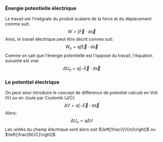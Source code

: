 ### Énergie potentielle électrique
Le travail est l'intégrale du produit scalaire de la force et du déplacement comme suit:$$W = \int{\vec{F}\cdot d\vec{s}}$$
Ainsi, le travail électrique peut être décrit comme suit: $$W_e = q \int{\vec{E}\cdot d\vec{s}}$$
Comme on sait que l'énergie potentielle est l'opposé du travail, l'équation suivante est vrai:$$\Delta U_e = q \int{-\vec{E}\cdot d\vec{s}}$$
### Le potentiel électrique 
On peut ainsi introduire le concept de différence de potentiel calculé en Volt (V) ou en Joule par Coulomb (J/C): $$\Delta V = q \int{-\vec{E}\cdot d\vec{s}}$$
Alors: $$\Delta U_e = q \Delta V$$
Les unités du champ électrique sont alors soit $\left[\frac{V}{m}\right]$ ou $\left[\frac{N}{C}\right]$.